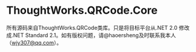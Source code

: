 # ThoughtWorks.QRCode.Core
所有源码来自ThoughtWorks.QRCode类库。只是将目标平台从.NET 2.0 修改成.NET Standard 2.1。如有版权问题，请@haoersheng及时联系我本人（wjy307@qq.com）。
